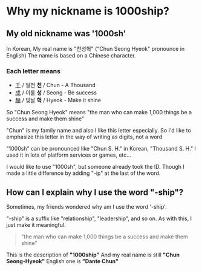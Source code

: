 # Why my nickname is 1000ship?

## My old nickname was '1000sh'

In Korean, My real name is "천성혁" ("Chun Seong Hyeok" pronounce in English)
The name is based on a Chinese character. 

### Each letter means

- [千](https://en.wikipedia.org/wiki/Cheon_(Korean_surname)) / 일천 **천** / Chun - A Thousand
- [成](https://namu.wiki/w/成) / 이룰 **성** / Seong - Be success
- [赫](https://namu.wiki/w/赫) / 빛날 **혁** / Hyeok - Make it shine

So "Chun Seong Hyeok" means "the man who can make 1,000 things be a success and make them shine"

"Chun" is my family name and also I like this letter especially.
So I'd like to emphasize this letter in the way of writing as digits, not a word

"1000sh" can be pronounced like "Chun S. H." in Korean, "Thousand S. H."
I used it in lots of platform services or games, etc...

I would like to use "1000sh", but someone already took the ID. Though I made a little difference by adding "-ip" at the last of the word.

## How can I explain why I use the word "-ship"?

Sometimes, my friends wondered why am I use the word '-ship'.

"-ship" is a suffix like "relationship", "leadership", and so on.
As with this, I just make it meaningful.

> "the man who can make 1,000 things be a success and make them shine"

This is the description of **"1000ship"**
And my real name is still **"Chun Seong-Hyeok"**
English one is **"Dante Chun"**
